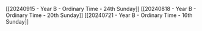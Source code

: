 


[[20240915 - Year B - Ordinary Time - 24th Sunday]]
[[20240818 - Year B - Ordinary Time - 20th Sunday]]
[[20240721 - Year B - Ordinary Time - 16th Sunday]]
